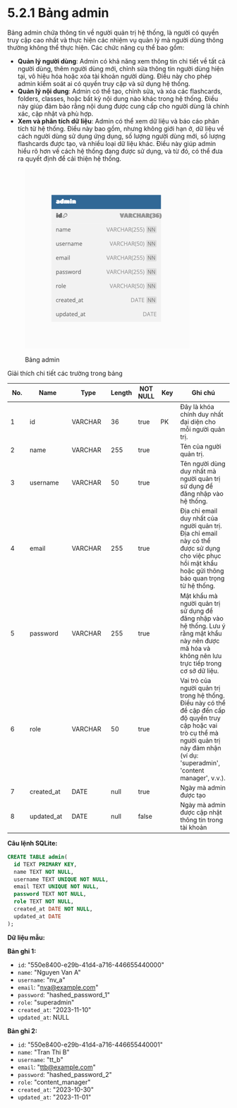 # 5.2.1 Bảng admin

Bảng admin chứa thông tin về người quản trị hệ thống, là người có quyền truy cập cao nhất và thực hiện các nhiệm vụ quản lý mà người dùng thông thường không thể thực hiện. Các chức năng cụ thể bao gồm:&#x20;

* **Quản lý người dùng**: Admin có khả năng xem thông tin chi tiết về tất cả người dùng, thêm người dùng mới, chỉnh sửa thông tin người dùng hiện tại, vô hiệu hóa hoặc xóa tài khoản người dùng. Điều này cho phép admin kiểm soát ai có quyền truy cập và sử dụng hệ thống.
* **Quản lý nội dung**: Admin có thể tạo, chỉnh sửa, và xóa các flashcards, folders, classes, hoặc bất kỳ nội dung nào khác trong hệ thống. Điều này giúp đảm bảo rằng nội dung được cung cấp cho người dùng là chính xác, cập nhật và phù hợp.
* **Xem và phân tích dữ liệu**: Admin có thể xem dữ liệu và báo cáo phân tích từ hệ thống. Điều này bao gồm, nhưng không giới hạn ở, dữ liệu về cách người dùng sử dụng ứng dụng, số lượng người dùng mới, số lượng flashcards được tạo, và nhiều loại dữ liệu khác. Điều này giúp admin hiểu rõ hơn về cách hệ thống đang được sử dụng, và từ đó, có thể đưa ra quyết định để cải thiện hệ thống.

<figure><img src="../../assets/admin-6.png" alt=""><figcaption><p>Bảng admin</p></figcaption></figure>

Giải thích chi tiết các trường trong bảng

<table><thead><tr><th width="77" data-type="number">No.</th><th width="136">Name</th><th width="131">Type</th><th data-type="number">Length</th><th data-type="checkbox">NOT NULL</th><th width="63">Key</th><th width="207">Ghi chú</th></tr></thead><tbody><tr><td>1</td><td>id</td><td>VARCHAR</td><td>36</td><td>true</td><td>PK</td><td>Đây là khóa chính duy nhất đại diện cho mỗi người quản trị.</td></tr><tr><td>2</td><td>name</td><td>VARCHAR</td><td>255</td><td>true</td><td></td><td>Tên của người quản trị.</td></tr><tr><td>3</td><td>username</td><td>VARCHAR</td><td>50</td><td>true</td><td></td><td>Tên người dùng duy nhất mà người quản trị sử dụng để đăng nhập vào hệ thống.</td></tr><tr><td>4</td><td>email</td><td>VARCHAR</td><td>255</td><td>true</td><td></td><td>Địa chỉ email duy nhất của người quản trị. Địa chỉ email này có thể được sử dụng cho việc phục hồi mật khẩu hoặc gửi thông báo quan trọng từ hệ thống.</td></tr><tr><td>5</td><td>password</td><td>VARCHAR</td><td>255</td><td>true</td><td></td><td>Mật khẩu mà người quản trị sử dụng để đăng nhập vào hệ thống. Lưu ý rằng mật khẩu này nên được mã hóa và không nên lưu trực tiếp trong cơ sở dữ liệu.</td></tr><tr><td>6</td><td>role</td><td>VARCHAR</td><td>50</td><td>true</td><td></td><td>Vai trò của người quản trị trong hệ thống. Điều này có thể đề cập đến cấp độ quyền truy cập hoặc vai trò cụ thể mà người quản trị này đảm nhận (ví dụ: 'superadmin', 'content manager', v.v.).</td></tr><tr><td>7</td><td>created_at</td><td>DATE</td><td>null</td><td>true</td><td></td><td>Ngày mà admin được tạo</td></tr><tr><td>8</td><td>updated_at</td><td>DATE</td><td>null</td><td>false</td><td></td><td>Ngày mà admin được cập nhật thông tin trong tài khoản</td></tr></tbody></table>



**Câu lệnh SQLite:**

```sql
CREATE TABLE admin(
  id TEXT PRIMARY KEY,
  name TEXT NOT NULL,
  username TEXT UNIQUE NOT NULL,
  email TEXT UNIQUE NOT NULL,
  password TEXT NOT NULL,
  role TEXT NOT NULL,
  created_at DATE NOT NULL,
  updated_at DATE
);
```

**Dữ liệu mẫu:**&#x20;

**Bản ghi 1:**

* `id`: "550e8400-e29b-41d4-a716-446655440000"
* `name`: "Nguyen Van A"
* `username`: "nv\_a"
* `email`: "[nva@example.com](mailto:nva@example.com)"
* `password`: "hashed\_password\_1"
* `role`: "superadmin"
* `created_at`: "2023-11-10"
* `updated_at`: NULL

**Bản ghi 2:**

* `id`: "550e8400-e29b-41d4-a716-446655440001"
* `name`: "Tran Thi B"
* `username`: "tt\_b"
* `email`: "[ttb@example.com](mailto:ttb@example.com)"
* `password`: "hashed\_password\_2"
* `role`: "content\_manager"
* `created_at`: "2023-10-30"
* `updated_at`: "2023-11-01"

